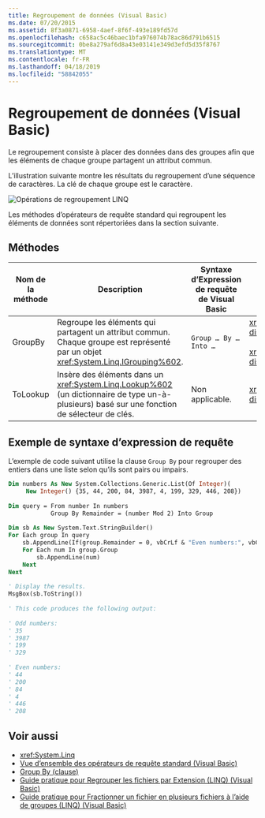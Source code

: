 ```yaml
---
title: Regroupement de données (Visual Basic)
ms.date: 07/20/2015
ms.assetid: 8f3a0871-6958-4aef-8f6f-493e189fd57d
ms.openlocfilehash: c658ac5c46baec1bfa976074b78ac86d791b6515
ms.sourcegitcommit: 0be8a279af6d8a43e03141e349d3efd5d35f8767
ms.translationtype: MT
ms.contentlocale: fr-FR
ms.lasthandoff: 04/18/2019
ms.locfileid: "58842055"
---
```

# <a name="grouping-data-visual-basic"></a>Regroupement de données (Visual Basic)
Le regroupement consiste à placer des données dans des groupes afin que les éléments de chaque groupe partagent un attribut commun.  
  
 L’illustration suivante montre les résultats du regroupement d’une séquence de caractères. La clé de chaque groupe est le caractère.  
  
 ![Opérations de regroupement LINQ](../../../../csharp/programming-guide/concepts/linq/media/linq_group.png "LINQ_Group")  
  
 Les méthodes d’opérateurs de requête standard qui regroupent les éléments de données sont répertoriées dans la section suivante.  
  
## <a name="methods"></a>Méthodes  
  
|Nom de la méthode|Description|Syntaxe d’Expression de requête de Visual Basic|Informations complémentaires|  
|-----------------|-----------------|------------------------------------------|----------------------|  
|GroupBy|Regroupe les éléments qui partagent un attribut commun. Chaque groupe est représenté par un objet <xref:System.Linq.IGrouping%602>.|`Group … By … Into …`|<xref:System.Linq.Enumerable.GroupBy%2A?displayProperty=nameWithType><br /><br /> <xref:System.Linq.Queryable.GroupBy%2A?displayProperty=nameWithType>|  
|ToLookup|Insère des éléments dans un <xref:System.Linq.Lookup%602> (un dictionnaire de type un-à-plusieurs) basé sur une fonction de sélecteur de clés.|Non applicable.|<xref:System.Linq.Enumerable.ToLookup%2A?displayProperty=nameWithType>|  
  
## <a name="query-expression-syntax-example"></a>Exemple de syntaxe d’expression de requête  
 L’exemple de code suivant utilise la clause `Group By` pour regrouper des entiers dans une liste selon qu’ils sont pairs ou impairs.  
  
```vb  
Dim numbers As New System.Collections.Generic.List(Of Integer)(  
     New Integer() {35, 44, 200, 84, 3987, 4, 199, 329, 446, 208})  
  
Dim query = From number In numbers   
            Group By Remainder = (number Mod 2) Into Group  
  
Dim sb As New System.Text.StringBuilder()  
For Each group In query  
    sb.AppendLine(If(group.Remainder = 0, vbCrLf & "Even numbers:", vbCrLf & "Odd numbers:"))  
    For Each num In group.Group  
        sb.AppendLine(num)  
    Next  
Next  
  
' Display the results.  
MsgBox(sb.ToString())  
  
' This code produces the following output:  
  
' Odd numbers:  
' 35  
' 3987  
' 199  
' 329  
  
' Even numbers:  
' 44  
' 200  
' 84  
' 4  
' 446  
' 208  
```  
  
## <a name="see-also"></a>Voir aussi

- <xref:System.Linq>
- [Vue d’ensemble des opérateurs de requête standard (Visual Basic)](../../../../visual-basic/programming-guide/concepts/linq/standard-query-operators-overview.md)
- [Group By (clause)](../../../../visual-basic/language-reference/queries/group-by-clause.md)
- [Guide pratique pour Regrouper les fichiers par Extension (LINQ) (Visual Basic)](../../../../visual-basic/programming-guide/concepts/linq/how-to-group-files-by-extension-linq.md)
- [Guide pratique pour Fractionner un fichier en plusieurs fichiers à l’aide de groupes (LINQ) (Visual Basic)](../../../../visual-basic/programming-guide/concepts/linq/how-to-split-a-file-into-many-files-by-using-groups-linq.md)
